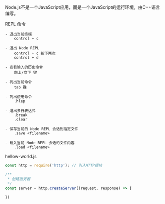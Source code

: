 Node.js不是一个JavaScript应用，而是一个JavaScript的运行环境，由C++语言编写。

REPL 命令

```
- 退出当前终端
	control + c

- 退出 Node REPL
	control + c 按下两次
	control + d

- 查看输入的历史命令
	向上/向下 键

- 列出当前命令
	tab 键

- 列出使用命令
	.hlep

- 退出多行表达式
	.break
	.clear

- 保存当前的 Node REPL 会话到指定文件
	.save <filename>

- 载入当前 Node REPL 会话的文件内容
	.load <filename>
```



hellow-world.js

```js
const http = require('http'); // 引入HTTP模块

/**
 * 创建服务器
 */
const server = http.createServer((request, response) => {
  
})
```



